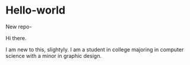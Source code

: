 
# Hello-world
New repo-

Hi there.

I am new to this, slightyly. I am a student in college majoring in computer science with a minor in graphic design.

